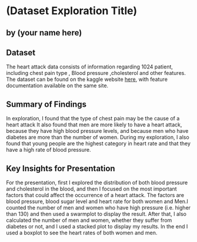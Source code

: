 # (Dataset Exploration Title)
## by (your name here)


## Dataset

The heart attack data consists of information regarding 1024 patient, including
chest pain type , Blood pressure ,cholesterol and other features. The dataset can be found on the
kaggle website [here](https://www.kaggle.com/datasets/johnsmith88/heart-disease-dataset),
with feature documentation available on the same site.



## Summary of Findings

In exploration, I found that the type of chest pain may be the cause of a heart attack
It also found that men are more likely to have a heart attack, because they have high blood pressure levels, and because men who have diabetes are more than the number of women. During my exploration, I also found that young people are the highest category in heart rate and that they have a high rate of blood pressure.

## Key Insights for Presentation

For the presentation, first I explored the distribution of both blood pressure and cholesterol in the blood, and then I focused on the most important factors that could affect the occurrence of a heart attack. The factors are blood pressure, blood sugar level and heart rate for both women and Men.I counted the number of men and women who have high pressure (i.e. higher than 130) and then used a swarmplot to display the result. After that, I also calculated the number of men and women, whether they suffer from diabetes or not, and I used a stacked plot to display my results. In the end I used a boxplot to see the heart rates of both women and men.
